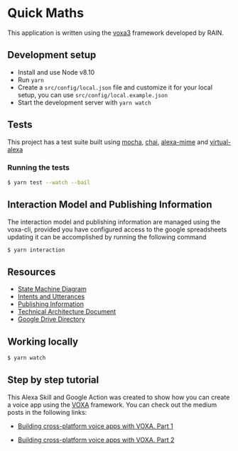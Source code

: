 # Quick Maths

This application is written using the [voxa3](https://github.com/VoxaAI/voxa) framework developed by RAIN.

## Development setup

- Install and use Node v8.10
- Run `yarn`
- Create a `src/config/local.json` file and customize it for your local setup, you can use `src/config/local.example.json`
- Start the development server with `yarn watch`

## Tests

This project has a test suite built using [mocha](https://mochajs.org/), [chai](https://www.chaijs.com/), [alexa-mime](https://www.npmjs.com/package/alexa-mime) and [virtual-alexa](https://www.npmjs.com/package/virtual-alexa)

### Running the tests

```sh
$ yarn test --watch --bail
```

## Interaction Model and Publishing Information

The interaction model and publishing information are managed using the voxa-cli, provided you have configured access to the google spreadsheets updating it can be accomplished by running the following command

```sh
$ yarn interaction
```

## Resources

- [State Machine Diagram](#)
- [Intents and Utterances](#)
- [Publishing Information](#)
- [Technical Architecture Document](#)
- [Google Drive Directory](#)

## Working locally

```sh
$ yarn watch
```

## Step by step tutorial

This Alexa Skill and Google Action was created to show how you can create a voice app using the [VOXA](https://github.com/VoxaAI/voxa) framework. You can check out the medium posts in the following links:

- [Building cross-platform voice apps with VOXA. Part 1](https://medium.com/@omenocal/building-cross-platform-voice-apps-with-voxa-part-1-547f50675fa6)

- [Building cross-platform voice apps with VOXA. Part 2](https://medium.com/@omenocal/building-cross-platform-voice-apps-with-voxa-part-2-feb440ec5da0)
